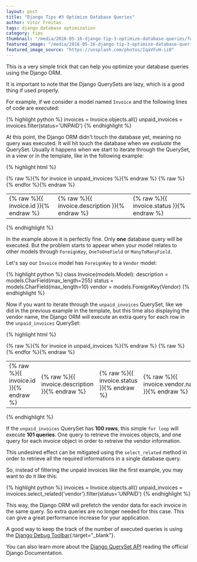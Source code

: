 ```yaml
---
layout: post
title: "Django Tips #3 Optimize Database Queries"
author: Vitor Freitas
tags: django database optimization
category: tips
thumbnail: "/media/2016-05-16-django-tip-3-optimize-database-queries/featured-post-image.jpg"
featured_image: "/media/2016-05-16-django-tip-3-optimize-database-queries/featured-post-image.jpg"
featured_image_source: "https://unsplash.com/photos/IqaVFvH-ii0"
---
```


This is a very simple trick that can help you optimize your database queries using the Django ORM.

It is important to note that the Django QuerySets are lazy, which is a good thing if used properly.

For example, if we consider a model named `Invoice` and the following lines of code are executed:

{% highlight python %}
invoices = Invoice.objects.all()
unpaid_invoices = invoices.filter(status='UNPAID')
{% endhighlight %}

At this point, the Django ORM didn't touch the database yet, meaning no query was executed. It will hit touch the
database when we *evaluate* the QuerySet. Usually it happens when we start to iterate through the QuerySet, in a view
or in the template, like in the following example:

{% highlight html %}
<table>
  <tbody>
  {% raw %}{% for invoice in unpaid_invoices %}{% endraw %}
    <tr>
      <td>{% raw %}{{ invoice.id }}{% endraw %}</td>
      <td>{% raw %}{{ invoice.description }}{% endraw %}</td>
      <td>{% raw %}{{ invoice.status }}{% endraw %}</td>
    </tr>
  {% raw %}{% endfor %}{% endraw %}
  </tbody>
</table>
{% endhighlight %}

In the example above it is perfectly fine. Only **one** database query will be executed. But the problem starts to appear
when your model relates to other models through `ForeignKey`, `OneToOneField` or `ManyToManyField`.

Let's say our `Invoice` model has `ForeignKey` to a `Vendor` model:

{% highlight python %}
class Invoice(models.Model):
    description = models.CharField(max_length=255)
    status = models.CharField(max_length=10)
    vendor = models.ForeignKey(Vendor)
{% endhighlight %}

Now if you want to iterate through the `unpaid_invoices` QuerySet, like we did in the previous example in the template,
but this time also displaying the vendor name, the Django ORM will execute an extra query for each row in the
`unpaid_invoices` QuerySet:

{% highlight html %}
<table>
  <tbody>
  {% raw %}{% for invoice in unpaid_invoices %}{% endraw %}
    <tr>
      <td>{% raw %}{{ invoice.id }}{% endraw %}</td>
      <td>{% raw %}{{ invoice.description }}{% endraw %}</td>
      <td>{% raw %}{{ invoice.status }}{% endraw %}</td>
      <td>{% raw %}{{ invoice.vendor.name }}{% endraw %}</td>
    </tr>
  {% raw %}{% endfor %}{% endraw %}
  </tbody>
</table>
{% endhighlight %}

If the `unpaid_invoices` QuerySet has **100 rows**, this simple `for loop` will execute **101 queries**. One query
to retrieve the invoices objects, and one query for each invoice object in order to retreive the vendor information.

This undesired effect can be mitigated using the `select_related` method in order to retrieve all the required
informations in a single database query.

So, instead of filtering the unpaid invoices like the first example, you may want to do it like this:

{% highlight python %}
invoices = Invoice.objects.all()
unpaid_invoices = invoices.select_related('vendor').filter(status='UNPAID')
{% endhighlight %}

This way, the Django ORM will prefetch the vendor data for each invoice in the same query. So extra queries are no
longer needed for this case. This can give a great performance increase for your application.

A good way to keep the track of the number of executed queries is using the [Django Debug Toolbar][django-debug-toolbar]{:target="_blank"}.

You can also learn more about the [Django QuerySet API][django-docs-select-related] reading the official Django Documentation.

[django-debug-toolbar]: https://django-debug-toolbar.readthedocs.io
[django-docs-select-related]: https://docs.djangoproject.com/en/dev/ref/models/querysets/#select-related

